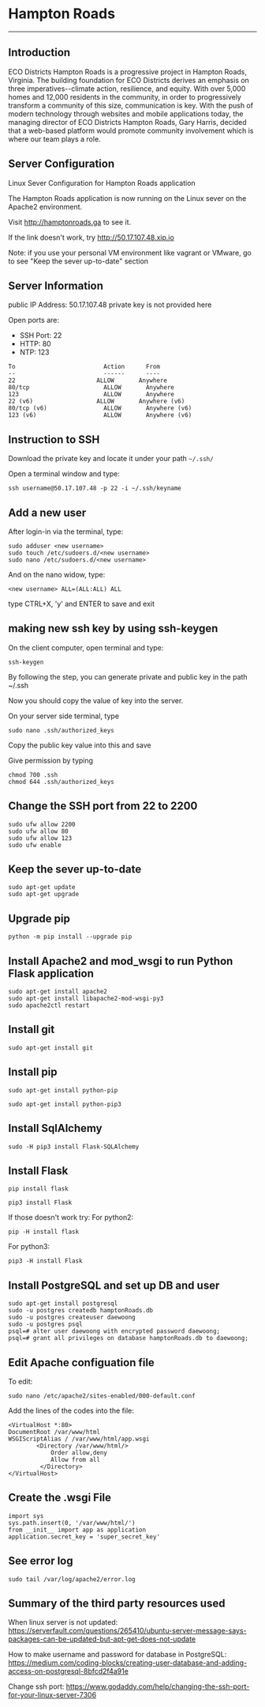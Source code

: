# Hampton Roads
-------------------

Introduction
------------

ECO Districts Hampton Roads is a progressive project in Hampton Roads, Virginia. The
building foundation for ECO Districts derives an emphasis on three imperatives--climate action, resilience, and equity. With over 5,000 homes and 12,000 residents in the community, in order to progressively transform a community of this size, communication is key. With the push of modern technology through websites and mobile applications today, the managing director of ECO Districts Hampton Roads, Gary Harris, decided that a web-based platform would promote community involvement which is where our team plays a role.


Server Configuration
--------------------
Linux Sever Configuration for Hampton Roads application

The Hampton Roads application is now running on the Linux sever on the Apache2 environment.

Visit http://hamptonroads.ga to see it.

If the link doesn't work, try http://50.17.107.48.xip.io

Note: if you use your personal VM environment like vagrant or VMware, go to see "Keep the sever up-to-date" section

Server Information
------------------
public IP Address: 50.17.107.48
private key is not provided here

Open ports are:
* SSH Port: 22
* HTTP: 80
* NTP: 123
```
To                         Action      From
--                         ------      ----
22                       ALLOW       Anywhere
80/tcp                     ALLOW       Anywhere
123                        ALLOW       Anywhere
22 (v6)                  ALLOW       Anywhere (v6)
80/tcp (v6)                ALLOW       Anywhere (v6)
123 (v6)                   ALLOW       Anywhere (v6)
```

Instruction to SSH
------------------
Download the private key and locate it under your path `~/.ssh/`

Open a terminal window and type:
```shell
ssh username@50.17.107.48 -p 22 -i ~/.ssh/keyname
```

Add a new user
--------------
After login-in via the terminal, type:
```shell
sudo adduser <new username>
sudo touch /etc/sudoers.d/<new username>
sudo nano /etc/sudoers.d/<new username>
```
And on the nano widow, type:
```shell
<new username> ALL=(ALL:ALL) ALL
```
type CTRL+X, 'y' and ENTER to save and exit

making new ssh key by using ssh-keygen
--------------------------------------
On the client computer, open terminal and type:
```shell
ssh-keygen
```
By following the step, you can generate private and public key in the path ~/.ssh

Now you should copy the value of key into the server.

On your server side terminal, type
```shell
sudo nano .ssh/authorized_keys
```
Copy the public key value into this and save

Give permission by typing
```shell
chmod 700 .ssh
chmod 644 .ssh/authorized_keys
```

Change the SSH port from 22 to 2200
-----------------------------------
```shell
sudo ufw allow 2200
sudo ufw allow 80
sudo ufw allow 123
sudo ufw enable
```

Keep the sever up-to-date
-------------------------
```shell
sudo apt-get update
sudo apt-get upgrade
```

Upgrade pip
-----------
```shell
python -m pip install --upgrade pip
```

Install Apache2 and mod_wsgi to run Python Flask application
------------------------------------------------------------

```shell
sudo apt-get install apache2
sudo apt-get install libapache2-mod-wsgi-py3
sudo apache2ctl restart
```

Install git
-----------
```shell
sudo apt-get install git
```
Install pip
-----------
```shell
sudo apt-get install python-pip
```
```shell
sudo apt-get install python-pip3
```
Install SqlAlchemy
------------------
```shell
sudo -H pip3 install Flask-SQLAlchemy
````

Install Flask
-------------
```shell
pip install flask
```
```shell
pip3 install Flask
```
If those doesn't work try:
For python2:
```shell
pip -H install flask
```
For python3:
```shell
pip3 -H install Flask
```
Install PostgreSQL and set up DB and user
----------------------------------
```shell
sudo apt-get install postgresql
sudo -u postgres createdb hamptonRoads.db
sudo -u postgres createuser daewoong
sudo -u postgres psql
psql=# alter user daewoong with encrypted password daewoong;
psql=# grant all privileges on database hamptonRoads.db to daewoong;
```

Edit Apache configuation file
----------------------
To edit:
```shell
sudo nano /etc/apache2/sites-enabled/000-default.conf
```
Add the lines of the codes into the file:
```
<VirtualHost *:80>
DocumentRoot /var/www/html
WSGIScriptAlias / /var/www/html/app.wsgi
        <Directory /var/www/html/>
            Order allow,deny
            Allow from all
         </Directory>
</VirtualHost>

```
Create the .wsgi File
---------------------
```
import sys
sys.path.insert(0, '/var/www/html/')
from __init__ import app as application
application.secret_key = 'super_secret_key'
```

See error log
-------------
```shell
sudo tail /var/log/apache2/error.log
```


Summary of the third party resources used
-----------------------------------------
When linux server is not updated: https://serverfault.com/questions/265410/ubuntu-server-message-says-packages-can-be-updated-but-apt-get-does-not-update

How to make username and password for database in PostgreSQL: https://medium.com/coding-blocks/creating-user-database-and-adding-access-on-postgresql-8bfcd2f4a91e

Change ssh port: https://www.godaddy.com/help/changing-the-ssh-port-for-your-linux-server-7306
